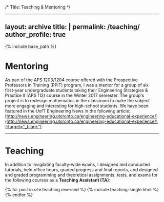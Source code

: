 /*
Title: Teaching & Mentoring
*/

---
layout: archive
title: |
permalink: /teaching/
author_profile: true
---

{% include base_path %}

# Mentoring

As part of the APS 1203/1204 course offered with the Prospective Professors in Training (PPIT) program, I was a mentor for a group of six first-year undergraduate students taking their Engineering Strategies & Practice II (APS 112) course in the Winter 2017 semester. The group's project is to redesign mathematics in the classroom to make the subject more engaging and interesting for high-school students. We have been featured in the UofT Engineering News in the following article: 
[http://news.engineering.utoronto.ca/engineering-educational-experience/](http://news.engineering.utoronto.ca/engineering-educational-experience/){:target="_blank"}

---

# Teaching

In addition to invigilating faculty-wide exams, I designed and conducted tutorials, held office hours, graded progress and final reports, and designed and graded programming and theoretical assignments, tests, and exams for the following courses as a **Teaching Assistant (TA)**:

{% for post in site.teaching reversed %}
  {% include teaching-single.html %}
{% endfor %}
